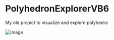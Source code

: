 # PolyhedronExplorerVB6
My old project to visualize and explore polyhedra

![image](https://user-images.githubusercontent.com/679326/84842952-6850cf80-affb-11ea-897e-075eea75b3fc.png)
